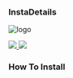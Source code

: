 ### InstaDetails



![logo](https://c.tenor.com/9gAQTpYexIIAAAAC/instagram-logo.gif)


<a href="https://github.com/LISA-KOREA/InstaDetails">
    <img src="https://img.shields.io/github/followers/LISA-KOREA?label=Follow&style=social">
  </a>

<a href="https://github.com/th3unkn0n/osi.ig/stargazers">
    <img src="https://img.shields.io/github/stars/th3unkn0n/osi.ig?style=social">
  </a>

### How To Install
